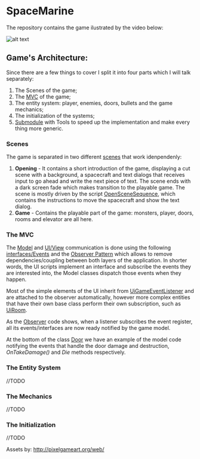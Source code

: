 # SpaceMarine

The repository contains the game ilustrated by the video below: 

![alt text](https://github.com/ycarowr/SpaceMarine/blob/master/Assets/Textures/spacemarine.gif)

## Game's Architecture:

Since there are a few things to cover I split it into four parts which I will talk separately:
1. The Scenes of the game;
2. The [MVC](https://en.wikipedia.org/wiki/Model%E2%80%93view%E2%80%93controller) of the game;
3. The entity system: player, enemies, doors, bullets and the game mechanics;
4. The initialization of the systems;
5. [Submodule](https://github.com/ycarowr/Tools) with Tools to speed up the implementation and make every thing more generic.


### Scenes
The game is separated in two different [scenes](https://github.com/ycarowr/SpaceMarine/tree/master/Assets/Scenes) that work idenpendenly: 
  1. __Opening__ - It contains a short introduction of the game, displaying a cut scene with a background, a spacecraft and text dialogs that receives input to go ahead and write the next piece of text. The scene ends with a dark screen fade which makes transition to the playable game. The scene is mostly driven by the script [OpenSceneSequence](https://github.com/ycarowr/SpaceMarine/blob/master/Assets/Scripts/Data/Sequences/Opening/OpeningSceneSequence.cs), which contains the instructions to move the spacecraft and show the text dialog.
  2. __Game__ - Contains the playable part of the game: monsters, player, doors, rooms and elevator are all here. 
  
### The MVC 
  
The [Model](https://github.com/ycarowr/SpaceMarine/tree/master/Assets/Scripts/Model) and [UI/View](https://github.com/ycarowr/SpaceMarine/tree/master/Assets/Scripts/Ui) communication is done using the following [interfaces/Events](https://github.com/ycarowr/SpaceMarine/blob/master/Assets/Scripts/GameEvents/GameEvent.cs) and the [Observer Pattern](https://github.com/ycarowr/Tools/blob/3be2788408fd80bcd3c4a849bb0a7161230d944a/Patterns/Observer/Observer.cs) which allows to remove dependencies/coupling between both layers of the application. In shorter words, the UI scripts implement an interface and subscribe the events they are interested into, the Model classes dispatch those events when they happen.

Most of the simple elements of the UI inherit from [UiGameEventListener](https://github.com/ycarowr/Tools/blob/3be2788408fd80bcd3c4a849bb0a7161230d944a/Patterns/GameEvents/UiGameEventListener.cs) and are attached to the observer automatically, however more complex entities that have their own base class perform their own subscription, such as [UiRoom](https://github.com/ycarowr/SpaceMarine/blob/master/Assets/Scripts/Ui/Entities/Rooms/UiRoom.cs). 

As the [Observer](https://github.com/ycarowr/Tools/blob/3be2788408fd80bcd3c4a849bb0a7161230d944a/Patterns/Observer/Observer.cs) code shows, when a listener subscribes the event register, all its events/interfaces are now ready notified by the game model.

At the bottom of the class [Door](https://github.com/ycarowr/SpaceMarine/blob/master/Assets/Scripts/Model/Mechanics/Door.cs) we have an example of the model code notifying the events that handle the door damage and destruction, _OnTakeDamage()_ and _Die_ methods respectively.
  
### The Entity System
  
  //TODO
  
### The Mechanics
  
  //TODO
  
### The Initialization
  
  //TODO
  
Assets by: http://pixelgameart.org/web/

